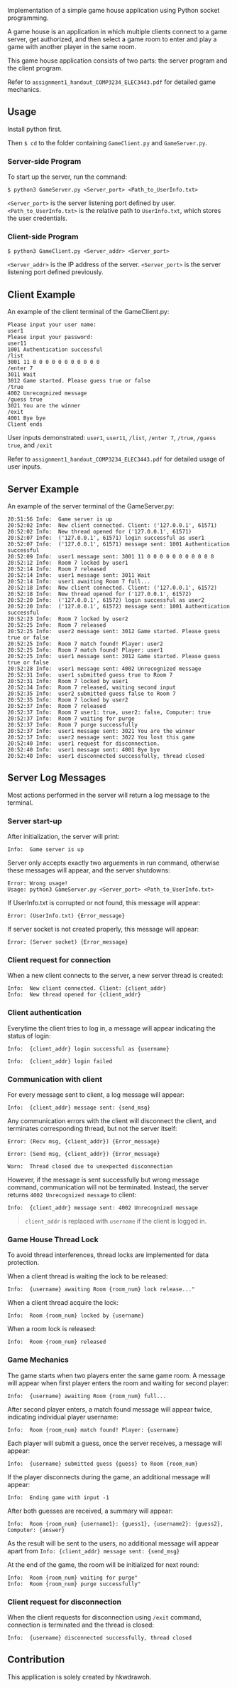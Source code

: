 Implementation of a simple game house application using Python socket programming.

A game house is an application in which multiple clients connect to a game server, get authorized, and then select a game room to enter and play a game with another player in the same room.

This game house application consists of two parts: the server program and the client program.

Refer to `assignment1_handout_COMP3234_ELEC3443.pdf` for detailed game mechanics.



## Usage

Install python first.

Then `$ cd` to the folder containing `GameClient.py` and `GameServer.py`. 

### Server-side Program 

To start up the server, run the command:

    $ python3 GameServer.py <Server_port> <Path_to_UserInfo.txt>

`<Server_port>` is the server listening port defined by user.
`<Path_to_UserInfo.txt>` is the relative path to `UserInfo.txt`, which stores the user credentials.

### Client-side Program 

    $ python3 GameClient.py <Server_addr> <Server_port>

`<Server_addr>` is the IP address of the server.
`<Server_port>` is the server listening port defined previously.



## Client Example

An example of the client terminal of the GameClient.py:

    Please input your user name:
    user1
    Please input your password: 
    user11
    1001 Authentication successful
    /list
    3001 11 0 0 0 0 0 0 0 0 0 0 0
    /enter 7
    3011 Wait
    3012 Game started. Please guess true or false
    /true
    4002 Unrecognized message
    /guess true
    3021 You are the winner
    /exit
    4001 Bye bye
    Client ends

User inputs demonstrated: `user1`, `user11`, `/list`, `/enter 7`, `/true`, `/guess true`, and `/exit`

Refer to `assignment1_handout_COMP3234_ELEC3443.pdf` for detailed usage of user inputs.
## Server Example

An example of the server terminal of the GameServer.py:

    20:51:56 Info:  Game server is up
    20:52:02 Info:  New client connected. Client: ('127.0.0.1', 61571)
    20:52:02 Info:  New thread opened for ('127.0.0.1', 61571)
    20:52:07 Info:  ('127.0.0.1', 61571) login successful as user1
    20:52:07 Info:  ('127.0.0.1', 61571) message sent: 1001 Authentication successful      
    20:52:09 Info:  user1 message sent: 3001 11 0 0 0 0 0 0 0 0 0 0 0
    20:52:12 Info:  Room 7 locked by user1
    20:52:14 Info:  Room 7 released
    20:52:14 Info:  user1 message sent: 3011 Wait
    20:52:14 Info:  user1 awaiting Room 7 full...
    20:52:18 Info:  New client connected. Client: ('127.0.0.1', 61572)
    20:52:18 Info:  New thread opened for ('127.0.0.1', 61572)
    20:52:20 Info:  ('127.0.0.1', 61572) login successful as user2
    20:52:20 Info:  ('127.0.0.1', 61572) message sent: 1001 Authentication successful      
    20:52:23 Info:  Room 7 locked by user2
    20:52:25 Info:  Room 7 released
    20:52:25 Info:  user2 message sent: 3012 Game started. Please guess true or false      
    20:52:25 Info:  Room 7 match found! Player: user2
    20:52:25 Info:  Room 7 match found! Player: user1
    20:52:25 Info:  user1 message sent: 3012 Game started. Please guess true or false      
    20:52:28 Info:  user1 message sent: 4002 Unrecognized message
    20:52:31 Info:  user1 submitted guess true to Room 7
    20:52:31 Info:  Room 7 locked by user1
    20:52:34 Info:  Room 7 released, waiting second input
    20:52:35 Info:  user2 submitted guess false to Room 7
    20:52:35 Info:  Room 7 locked by user2
    20:52:37 Info:  Room 7 released
    20:52:37 Info:  Room 7 user1: true, user2: false, Computer: true
    20:52:37 Info:  Room 7 waiting for purge
    20:52:37 Info:  Room 7 purge successfully
    20:52:37 Info:  user1 message sent: 3021 You are the winner
    20:52:37 Info:  user2 message sent: 3022 You lost this game
    20:52:40 Info:  user1 request for disconnection.
    20:52:40 Info:  user1 message sent: 4001 Bye bye
    20:52:40 Info:  user1 disconnected successfully, thread closed
    
## Server Log Messages

Most actions performed in the server will return a log message to the terminal.

### Server start-up

After initialization, the server will print:

    Info:  Game server is up

Server only accepts exactly two arguements in run command, otherwise these messages will appear, and the server shutdowns:

    Error: Wrong usage!
    Usage: python3 GameServer.py <Server_port> <Path_to_UserInfo.txt>

If UserInfo.txt is corrupted or not found, this message will appear:

    Error: (UserInfo.txt) {Error_message}

If server socket is not created properly, this message will appear:

    Error: (Server socket) {Error_message}

### Client request for connection

When a new client connects to the server, a new server thread is created:

    Info:  New client connected. Client: {client_addr}
    Info:  New thread opened for {client_addr}

### Client authentication

Everytime the client tries to log in, a message will appear indicating the status of login:

    Info:  {client_addr} login successful as {username}

    Info:  {client_addr} login failed

### Communication with client

For every message sent to client, a log message will appear:

    Info:  {client_addr} message sent: {send_msg}
    
Any communication errors with the client will disconnect the client, and terminates corresponding thread, but not the server itself:

    Error: (Recv msg, {client_addr}) {Error_message}

    Error: (Send msg, {client_addr}) {Error_message}

    Warn:  Thread closed due to unexpected disconnection

However, if the message is sent successfully but wrong message command, communication will not be terminated. Instead, the server returns `4002 Unrecognized message` to client:

    Info:  {client_addr} message sent: 4002 Unrecognized message

>   `client_addr` is replaced with `username` if the client is logged in.


### Game House Thread Lock

To avoid thread interferences, thread locks are implemented for data protection.

When a client thread is waiting the lock to be released:

    Info:  {username} awaiting Room {room_num} lock release..."

When a client thread acquire the lock:

    Info:  Room {room_num} locked by {username}

When a room lock is released:

    Info:  Room {room_num} released

### Game Mechanics

The game starts when two players enter the same game room. A message will appear when first player enters the room and waiting for second player:

    Info:  {username} awaiting Room {room_num} full...

After second player enters, a match found message will appear twice, indicating individual player username:

    Info:  Room {room_num} match found! Player: {username}

Each player will submit a guess, once the server receives, a message will appear:

    Info:  {username} submitted guess {guess} to Room {room_num}

If the player disconnects during the game, an additional message will appear:

    Info:  Ending game with input -1

After both guesses are received, a summary will appear:

    Info:  Room {room_num} {username1}: {guess1}, {username2}: {guess2}, Computer: {answer}

As the result will be sent to the users, no additional message will appear apart from `Info: {client_addr} message sent: {send_msg}`

At the end of the game, the room will be initialized for next round:

    Info:  Room {room_num} waiting for purge"
    Info:  Room {room_num} purge successfully"

### Client request for disconnection

When the client requests for disconnection using `/exit` command, connection is terminated and the thread is closed:

    Info:  {username} disconnected successfully, thread closed

## Contribution

This appllication is solely created by hkwdrawoh.

